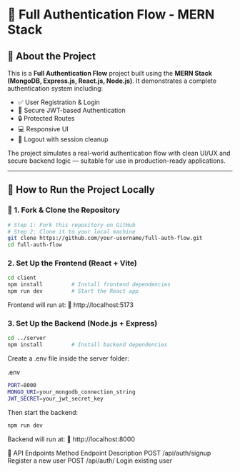 # 🔐 Full Authentication Flow - MERN Stack

## 📖 About the Project

This is a **Full Authentication Flow** project built using the **MERN Stack (MongoDB, Express.js, React.js, Node.js)**. It demonstrates a complete authentication system including:

- ✅ User Registration & Login  
- 🔐 Secure JWT-based Authentication  
- 🔒 Protected Routes  
- 💻 Responsive UI  
- 🔁 Logout with session cleanup  

The project simulates a real-world authentication flow with clean UI/UX and secure backend logic — suitable for use in production-ready applications.

---

## 🚀 How to Run the Project Locally

### 🔁 1. Fork & Clone the Repository

```bash
# Step 1: Fork this repository on GitHub
# Step 2: Clone it to your local machine
git clone https://github.com/your-username/full-auth-flow.git
cd full-auth-flow
```

### 2. Set Up the Frontend (React + Vite)
```bash
cd client
npm install         # Install frontend dependencies
npm run dev         # Start the React app
```
Frontend will run at:
📍 http://localhost:5173

### 3. Set Up the Backend (Node.js + Express)
```bash
cd ../server
npm install         # Install backend dependencies
```
Create a .env file inside the server folder:

.env
```bash
PORT=8000
MONGO_URI=your_mongodb_connection_string
JWT_SECRET=your_jwt_secret_key
```
Then start the backend:

```bash
npm run dev
```
Backend will run at:
📍 http://localhost:8000

📌 API Endpoints
Method	 Endpoint	         Description
POST	/api/auth/signup	 Register a new user
POST	/api/auth/	       Login existing user
